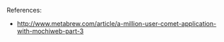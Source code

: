 

References:

- http://www.metabrew.com/article/a-million-user-comet-application-with-mochiweb-part-3